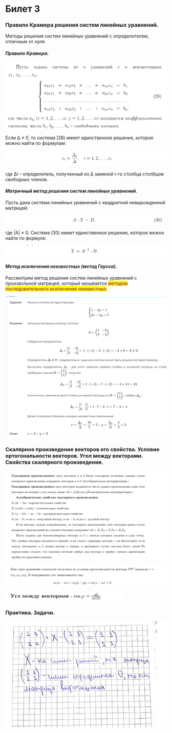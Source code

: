 # Билет 3

### Правило Крамера решения систем линейных уравнений.

Методы решения систем линейных уравнений с определителем, отличным от нуля.

#### _**Правило Крамера.**_

![](<../.gitbook/assets/image (69) (1).png>)

Если Δ ≠ 0, то система (28) имеет единственное решение, которое можно найти по формулам:

![](<../.gitbook/assets/image (11) (1).png>)

&#x20;где ∆i – определитель, полученный из ∆ заменой i-го столбца столбцом свободных членов.

#### _**Матричный метод решения систем линейных уравнений.**_&#x20;

Пусть дана система линейных уравнений с квадратной невырожденной матрицей:

![](<../.gitbook/assets/image (58).png>)

где |A| ≠ 0. Система (30) имеет единственное решение, которое можно найти по формуле:

![](<../.gitbook/assets/image (42).png>)

#### _**Метод исключения неизвестных (метод Гаусса).**_&#x20;

Рассмотрим метод решения систем линейных уравнений с произвольной матрицей, который называется _<mark style="color:purple;">методом последовательного исключения неизвестных</mark>_.

![](<../.gitbook/assets/image (86).png>)

### **Скалярное произведение векторов его свойства. Условие ортогональности векторов. Угол между векторами. Свойства скалярного произведения.**

![](<../.gitbook/assets/image (23).png>)

![](<../.gitbook/assets/image (35).png>)

![](<../.gitbook/assets/image (26).png>)

### Практика. Задачи.

![](<../.gitbook/assets/image (44).png>)
